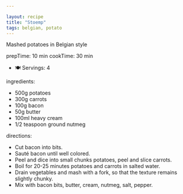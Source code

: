 ```yaml
---

layout: recipe
title: "Stoemp"
tags: belgian, potato
---
```


Mashed potatoes in Belgian style

prepTime: 10 min
cookTime: 30 min
- 🍽️ Servings: 4

ingredients:
- 500g potatoes
- 300g carrots
- 100g bacon
- 50g butter
- 100ml heavy cream
- 1/2 teaspoon ground nutmeg

directions:
- Cut bacon into bits.
- Sauté bacon until well colored.
- Peel and dice into small chunks potatoes, peel and slice carrots.
- Boil for 20-25 minutes potatoes and carrots in salted water.
- Drain vegetables and mash with a fork, so that the texture remains slightly chunky.
- Mix with bacon bits, butter, cream, nutmeg, salt, pepper.
